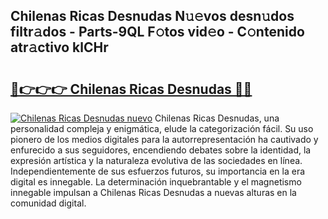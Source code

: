 ## Chilenas Ricas Desnudas N𝚞𝚎vos desn𝚞dos filtr𝚊dos - Parts-9QL F𝚘tos vid𝚎o - C𝚘ntenido atr𝚊ctivo klCHr

# <h2><a href="http://mb0e19.tromn.icu/?c=Chilenas+Ricas+Desnudas">🔗👉👉👉 Chilenas Ricas Desnudas 🔗🔗</a></h2>

[![Chilenas Ricas Desnudas nuevo](https://i.imgur.com/pEAQMta.gif)](http://mb0e19.tromn.icu/?c=Chilenas+Ricas+Desnudas)
Chilenas Ricas Desnudas, una personalidad compleja y enigmática, elude la categorización fácil. Su uso pionero de los medios digitales para la autorrepresentación ha cautivado y enfurecido a sus seguidores, encendiendo debates sobre la identidad, la expresión artística y la naturaleza evolutiva de las sociedades en línea. Independientemente de sus esfuerzos futuros, su importancia en la era digital es innegable. La determinación inquebrantable y el magnetismo innegable impulsan a Chilenas Ricas Desnudas a nuevas alturas en la comunidad digital.
